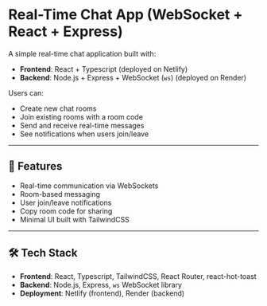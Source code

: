 # Real-Time Chat App (WebSocket + React + Express)

A simple real-time chat application built with:

- **Frontend**: React + Typescript (deployed on Netlify)  
- **Backend**: Node.js + Express + WebSocket (`ws`) (deployed on Render)

Users can:
- Create new chat rooms  
- Join existing rooms with a room code  
- Send and receive real-time messages  
- See notifications when users join/leave  

---

## 🚀 Features
- Real-time communication via WebSockets  
- Room-based messaging  
- User join/leave notifications  
- Copy room code for sharing  
- Minimal UI built with TailwindCSS  

---

## 🛠 Tech Stack
- **Frontend**: React, Typescript, TailwindCSS, React Router, react-hot-toast  
- **Backend**: Node.js, Express, `ws` WebSocket library  
- **Deployment**: Netlify (frontend), Render (backend)  


